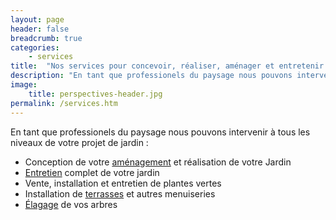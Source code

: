```yaml
---
layout: page
header: false
breadcrumb: true
categories:
    - services
title:  "Nos services pour concevoir, réaliser, aménager et entretenir votre jardin"
description: "En tant que professionels du paysage nous pouvons intervenir à tous les niveaux de votre projet de jardin."
image:
    title: perspectives-header.jpg
permalink: /services.htm    
---
```

En tant que professionels du paysage nous pouvons intervenir à tous les niveaux de votre projet de jardin :
* Conception de votre [aménagement](../amenagement.htm) et réalisation de votre Jardin
* [Entretien](../entretien.htm) complet de votre jardin
* Vente, installation et entretien de plantes vertes
* Installation de [terrasses](../terrasse.htm) et autres menuiseries
* [Élagage](../elagage.htm) de vos arbres

